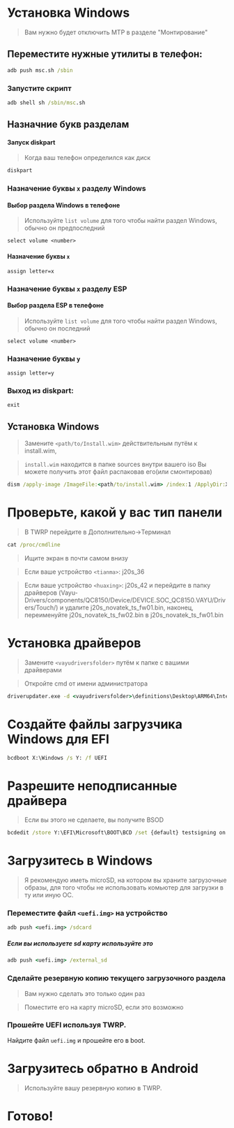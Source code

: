 # Установка Windows
> Вам нужно будет отключить MTP в разделе "Монтирование"

## Переместите нужные утилиты в телефон:
```cmd
adb push msc.sh /sbin
```

### Запустите скрипт

```cmd
adb shell sh /sbin/msc.sh
```


## Назначние букв разделам


#### Запуск diskpart

> Когда ваш телефон определился как диск

```cmd
diskpart
```

### Назначение буквы `x` разделу Windows

#### Выбор раздела Windows в телефоне
> Используйте `list volume` для того чтобы найти раздел Windows, обычно он предпоследний

```diskpart
select volume <number>
```

#### Назначение буквы `x`
```diskpart
assign letter=x
```

### Назначение буквы `x` разделу ESP

#### Выбор раздела ESP в телефоне
> Используйте `list volume` для того чтобы найти раздел Windows, обычно он последний

```diskpart
select volume <number>
```

### Назначение буквы `y`

```diskpart
assign letter=y
```

### Выход из diskpart:
```diskpart
exit
```


## Установка Windows

> Замените `<path/to/Install.wim>` действительным путём к  install.wim,

> `install.wim` находится в папке sources внутри вашего iso
> Вы можете получить этот файл распаковав его(или смонтировав)

```cmd
dism /apply-image /ImageFile:<path/to/install.wim> /index:1 /ApplyDir:X:\
```

# Проверьте, какой у вас тип панели

> В TWRP перейдите в Дополнительно->Терминал

 ```cmd
 cat /proc/cmdline
```
> Ищите экран в почти самом внизу

> Если ваше устройство `<tianma>`: j20s_36

> Если ваше устройство `<huaxing>`: j20s_42 и перейдите в папку драйверов (Vayu-Drivers/components/QC8150/Device/DEVICE.SOC_QC8150.VAYU/Drivers/Touch/) и удалите j20s_novatek_ts_fw01.bin, наконец, переименуйте j20s_novatek_ts_fw02.bin в j20s_novatek_ts_fw01.bin

# Установка драйверов

> Замените `<vayudriversfolder>` путём к папке с вашими драйверами

> Откройте cmd от имени администратора

```cmd
driverupdater.exe -d <vayudriversfolder>\definitions\Desktop\ARM64\Internal\vayu.txt -r <vayudriversfolder> -p X:
```



# Создайте файлы загрузчика Windows для EFI

```cmd
bcdboot X:\Windows /s Y: /f UEFI
```




# Разрешите неподписанные драйвера

> Если вы этого не сделаете, вы получите BSOD

```cmd
bcdedit /store Y:\EFI\Microsoft\BOOT\BCD /set {default} testsigning on
```

# Загрузитесь в Windows
> Я рекомендую иметь microSD, на котором вы храните загрузочные образы, для того чтобы не использовать комьютер для загрузки в ту или иную ОС.

### Переместите файл `<uefi.img>` на устройство

```cmd
adb push <uefi.img> /sdcard
```

##### Если вы используете sd карту используйте это

```cmd
adb push <uefi.img> /external_sd
```


### Сделайте резервную копию текущего загрузочного раздела
> Вам нужно сделать это только один раз

> Поместите его на карту microSD, если это возможно


### Прошейте UEFI используя TWRP.
Найдите файл `uefi.img` и прошейте его в boot.

# Загрузитесь обратно в Android
> Используйте вашу резервную копию в TWRP.

# Готово!
